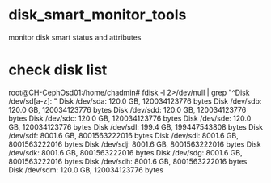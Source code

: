 # disk_smart_monitor_tools
monitor disk smart status and attributes

# check disk list
root@CH-CephOsd01:/home/chadmin# fdisk -l 2>/dev/null | grep "^Disk /dev/sd[a-z]: "
Disk /dev/sda: 120.0 GB, 120034123776 bytes
Disk /dev/sdb: 120.0 GB, 120034123776 bytes
Disk /dev/sdd: 120.0 GB, 120034123776 bytes
Disk /dev/sdc: 120.0 GB, 120034123776 bytes
Disk /dev/sde: 120.0 GB, 120034123776 bytes
Disk /dev/sdl: 199.4 GB, 199447543808 bytes
Disk /dev/sdf: 8001.6 GB, 8001563222016 bytes
Disk /dev/sdi: 8001.6 GB, 8001563222016 bytes
Disk /dev/sdj: 8001.6 GB, 8001563222016 bytes
Disk /dev/sdk: 8001.6 GB, 8001563222016 bytes
Disk /dev/sdg: 8001.6 GB, 8001563222016 bytes
Disk /dev/sdh: 8001.6 GB, 8001563222016 bytes
Disk /dev/sdm: 120.0 GB, 120034123776 bytes

